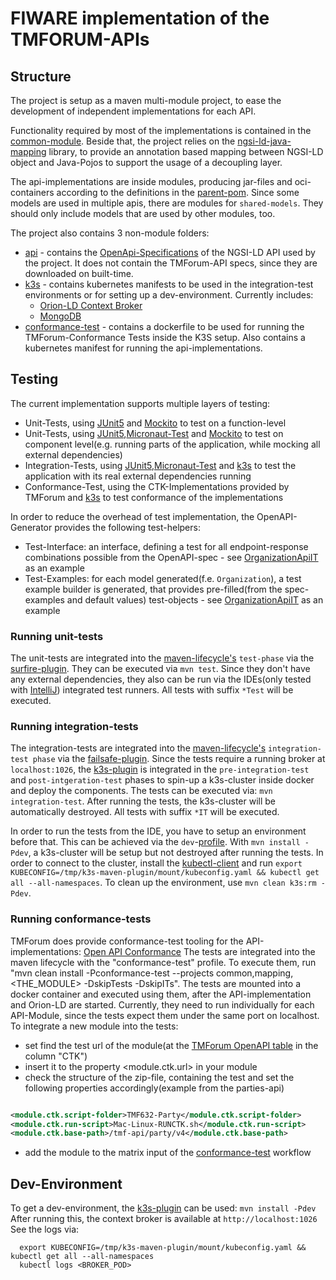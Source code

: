 # FIWARE implementation of the TMFORUM-APIs
 
## Structure 

The project is setup as a maven multi-module project, to ease the development of independent implementations for each
API.

Functionality required by most of the implementations is contained in the [common-module](common). Beside that, the
project relies on the [ngsi-ld-java-mapping](https://github.com/wistefan/ngsi-ld-java-mapping) library, to provide an
annotation based mapping between NGSI-LD object and Java-Pojos to support the usage of a decoupling layer.

The api-implementations are inside modules, producing jar-files and oci-containers according to the definitions in
the [parent-pom](pom.xml). Since some models are used in multiple apis, there are modules for ```shared-models```. They
should only include models that are used by other modules, too.

The project also contains 3 non-module folders:

- [api](api) - contains the [OpenApi-Specifications](https://spec.openapis.org/oas/v3.1.0) of the NGSI-LD API used by
  the project. It does not contain the TMForum-API specs, since they are downloaded on built-time.
- [k3s](k3s) - contains kubernetes manifests to be used in the integration-test environments or for setting up a
  dev-environment. Currently includes:
    - [Orion-LD Context Broker](https://github.com/FIWARE/context.Orion-LD)
    - [MongoDB](https://www.mongodb.com/)
- [conformance-test](conformance-test) - contains a dockerfile to be used for running the TMForum-Conformance Tests
  inside the K3S setup. Also contains a kubernetes manifest for running the api-implementations.


## Testing

The current implementation supports multiple layers of testing:

- Unit-Tests, using [JUnit5](https://junit.org/junit5/docs/current/user-guide/) and [Mockito](https://site.mockito.org/)
  to test on a function-level
- Unit-Tests,
  using [JUnit5](https://junit.org/junit5/docs/current/user-guide/),[Micronaut-Test](https://micronaut-projects.github.io/micronaut-test/latest/guide/)
  and [Mockito](https://site.mockito.org/) to test on component level(e.g. running parts of the application, while
  mocking all external dependencies)
- Integration-Tests,
  using [JUnit5](https://junit.org/junit5/docs/current/user-guide/),[Micronaut-Test](https://micronaut-projects.github.io/micronaut-test/latest/guide/)
  and [k3s](https://k3s.io/) to test the application with its real external dependencies running
- Conformance-Test, using the CTK-Implementations provided by TMForum and [k3s](https://k3s.io/) to test conformance of the implementations

In order to reduce the overhead of test implementation, the OpenAPI-Generator provides the following test-helpers:

- Test-Interface: an interface, defining a test for all endpoint-response combinations possible from the OpenAPI-spec -
  see [OrganizationApiIT](party/src/test/java/org.fiware.tmforum.party/OrganizationApiIT.java) as an example
- Test-Examples: for each model generated(f.e. ```Organization```), a test example builder is generated, that provides
  pre-filled(from the spec-examples and default values) test-objects -
  see   [OrganizationApiIT](party/src/test/java/org.fiware.tmforum.party/OrganizationApiIT.java) as an example

### Running unit-tests

The unit-tests are integrated into
the [maven-lifecycle's](https://maven.apache.org/guides/introduction/introduction-to-the-lifecycle.html) ```test-phase```
via the [surfire-plugin](https://maven.apache.org/surefire/maven-surefire-plugin/). They can be executed
via ```mvn test```. Since they don't have any external dependencies, they also can be run via the IDEs(only tested
with [IntelliJ](https://www.jetbrains.com/idea/)) integrated test runners. All tests with suffix ```*Test``` will be
executed.

### Running integration-tests

The integration-tests are integrated into
the [maven-lifecycle's](https://maven.apache.org/guides/introduction/introduction-to-the-lifecycle.html) ```integration-test phase```
via the [failsafe-plugin](https://maven.apache.org/surefire/maven-failsafe-plugin/). Since the tests require a running
broker at ```localhost:1026```, the [k3s-plugin](https://github.com/kokuwaio/k3s-maven-plugin) is integrated in
the ```pre-integration-test``` and ```post-intgeration-test``` phases to spin-up a k3s-cluster inside docker and deploy
the components. The tests can be executed via: ```mvn integration-test```. After running the tests, the k3s-cluster will
be automatically destroyed. All tests with suffix ```*IT``` will be executed.

In order to run the tests from the IDE, you have to setup an environment before that. This can be achieved via
the ```dev```-[profile](https://maven.apache.org/guides/introduction/introduction-to-profiles.html).
With ```mvn install -Pdev```, a k3s-cluster will be setup but not destroyed after running the tests. In order to connect
to the cluster, install the [kubectl-client](https://kubernetes.io/docs/tasks/tools/#kubectl) and
run ```export KUBECONFIG=/tmp/k3s-maven-plugin/mount/kubeconfig.yaml && kubectl get all --all-namespaces```. To clean up
the environment, use ```mvn clean k3s:rm -Pdev```.

### Running conformance-tests

TMForum does provide conformance-test tooling for the
API-implementations: [Open API Conformance](https://projects.tmforum.org/wiki/display/API/Open+API+Conformance)
The tests are integrated into the maven lifecycle with the "conformance-test" profile. To execute them, run "mvn clean
install -Pconformance-test --projects common,mapping,<THE_MODULE> -DskipTests -DskipITs". The tests are mounted into a
docker container and executed using them, after the API-implementation and Orion-LD are started. Currently, they need to
run individually for each API-Module, since the tests expect them under the same port on localhost. To integrate a new
module into the tests:

- set find the test url of the module(at
  the [TMForum OpenAPI table](https://projects.tmforum.org/wiki/display/API/Open+API+Table) in the column "CTK")
- insert it to the property <module.ctk.url> in your module
- check the structure of the zip-file, containing the test and set the following properties accordingly(example from the
  parties-api)

```xml

<module.ctk.script-folder>TMF632-Party</module.ctk.script-folder>
<module.ctk.run-script>Mac-Linux-RUNCTK.sh</module.ctk.run-script>
<module.ctk.base-path>/tmf-api/party/v4</module.ctk.base-path>
```

- add the module to the matrix input of the [conformance-test](.github/workflows/conformance-test.yaml) workflow

## Dev-Environment

To get a dev-environment, the [k3s-plugin](https://github.com/kokuwaio/k3s-maven-plugin) can be
used: ```mvn install -Pdev```
After running this, the context broker is available at ```http://localhost:1026```
See the logs via:

```
  export KUBECONFIG=/tmp/k3s-maven-plugin/mount/kubeconfig.yaml && kubectl get all --all-namespaces
  kubectl logs <BROKER_POD>
```
